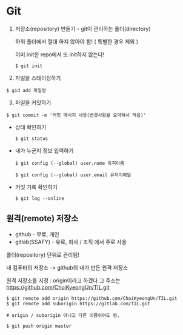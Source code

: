 # Git

1. 저장소(repository) 만들기 - git이 관리하는 폴더(directory)

   하위 폴더에서 절대 하지 않아야 함! ( 특별한 경우 제외 )

   이미 init한 repo에서 또 init하지 않는다!

   ```shell
   $ git init
   ```

2.  파일을 스테이징하기

   ```she
   $ gid add 파일명
   ```

3.  파일을 커밋하기

   ```shell
   $ git commit -m '커밋 메시지 내용(변경사항을 요약해서 적음)'
   ```

- 상태 확인하기

  ```shell
  $ git status
  ```

- 내가 누군지 정보 입력하기

  ```shell
  $ git config (--global) user.name 유저이름
  ```

  ```shell
  $ git config (--global) user.email 유저이메일
  ```

- 커밋 기록 확인하기

  ```shell
  $ git log --online
  ```



## 원격(remote) 저장소



- github - 무료, 개인
- gitlab(SSAFY) - 유료, 회사 / 조직 에서 주로 사용

폴더(repository) 단위로 관리됨!

내 컴퓨터의 저장소 -> github의 내가 만든 원격 저장소

원격 저장소를 지정 : origin이라고 하겠다 그 주소는 https://github.com/ChoiKyeongUn/TIL.git

```shell
$ git remote add origin https://github.com/ChoiKyeongUn/TIL.git
$ git remote add suborigin https://gitlab.com/TIL.git

# origin / suborigin 아니고 다른 이름이여도 됨.
```



```shell
$ git push origin master
```

